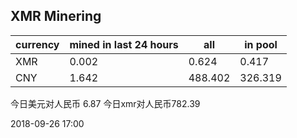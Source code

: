 ## XMR Minering

|currency|mined in last 24 hours|all|in pool|
|---|---|---|---|
|XMR|0.002|0.624|0.417|
|CNY|1.642|488.402|326.319|

今日美元对人民币 6.87	今日xmr对人民币782.39


2018-09-26 17:00